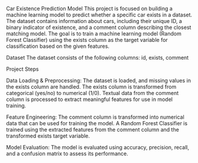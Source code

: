 Car Existence Prediction Model
This project is focused on building a machine learning model to predict whether a specific car exists in a dataset. The dataset contains information about cars, including their unique ID, a binary indicator of existence, and a comment column describing the closest matching model. The goal is to train a machine learning model (Random Forest Classifier) using the exists column as the target variable for classification based on the given features.

Dataset
The dataset consists of the following columns:
id, exists, comment

Project Steps

Data Loading & Preprocessing:
The dataset is loaded, and missing values in the exists column are handled.
The exists column is transformed from categorical (yes/no) to numerical (1/0).
Textual data from the comment column is processed to extract meaningful features for use in model training.

Feature Engineering:
The comment column is transformed into numerical data that can be used for training the model.
A Random Forest Classifier is trained using the extracted features from the comment column and the transformed exists target variable.

Model Evaluation:
The model is evaluated using accuracy, precision, recall, and a confusion matrix to assess its performance.
